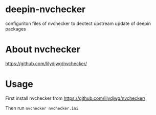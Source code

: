 # deepin-nvchecker
configuriton files of nvchecker to dectect upstream update of deepin packages

# About nvchecker
https://github.com/lilydjwg/nvchecker/

# Usage

First install nvchecker from https://github.com/lilydjwg/nvchecker/

Then run ```nvchecker nvchecker.ini```

